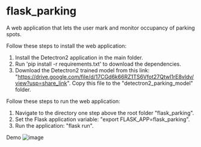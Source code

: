 # flask_parking
A web application that lets the user mark and monitor occupancy of parking spots.

Follow these steps to install the web application:
1. Install the Detectron2 application in the main folder.
2. Run 'pip install -r requirements.txt' to download the dependencies.
3. Download the Detectron2 trained model from this link: "https://drive.google.com/file/d/17CGd6k66RZ1TS6Vfot27Qtwl1rE8vldv/view?usp=share_link". Copy this file to the "detectron2_parking_model" folder.

Follow these steps to run the web application:
1. Navigate to the directory one step above the root folder "flask_parking".
2. Set the Flask application variable: "export FLASK_APP=flask_parking".
3. Run the application: "flask run".

Demo
![image](https://user-images.githubusercontent.com/131760691/234493626-8cc74acc-17e5-4a42-939a-4595c150e54b.png)
